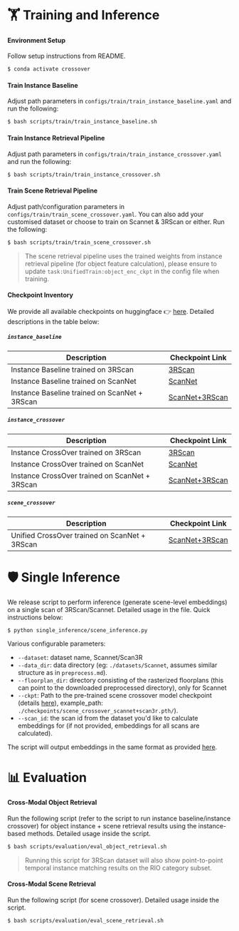 # :weight_lifting: Training and Inference

#### Environment Setup
Follow setup instructions from README. 
```bash
$ conda activate crossover
```

#### Train Instance Baseline
Adjust path parameters in `configs/train/train_instance_baseline.yaml` and run the following:

```bash
$ bash scripts/train/train_instance_baseline.sh
```

#### Train Instance Retrieval Pipeline
Adjust path parameters in `configs/train/train_instance_crossover.yaml` and run the following:

```bash
$ bash scripts/train/train_instance_crossover.sh
```

#### Train Scene Retrieval Pipeline
Adjust path/configuration parameters in `configs/train/train_scene_crossover.yaml`. You can also add your customised dataset or choose to train on Scannet & 3RScan or either. Run the following:

```bash
$ bash scripts/train/train_scene_crossover.sh
```

> The scene retrieval pipeline uses the trained weights from instance retrieval pipeline (for object feature calculation), please ensure to update `task:UnifiedTrain:object_enc_ckpt` in the config file when training.

#### Checkpoint Inventory
We provide all available checkpoints on huggingface 👉 [here](https://huggingface.co/gradient-spaces/CrossOver/tree/main). Detailed descriptions in the table below:

##### ```instance_baseline```
| Description            | Checkpoint Link |
| ------------------ | -------------- |
|Instance Baseline trained on 3RScan        | [3RScan](https://huggingface.co/gradient-spaces/CrossOver/tree/main/instance_baseline_scan3r.pth) |
|Instance Baseline trained on ScanNet        | [ScanNet](https://huggingface.co/gradient-spaces/CrossOver/tree/main/instance_baseline_scannet.pth) |
|Instance Baseline trained on ScanNet + 3RScan        | [ScanNet+3RScan](https://huggingface.co/gradient-spaces/CrossOver/tree/main/instance_baseline_scannet%2Bscan3r.pth) |

##### ```instance_crossover```
| Description            | Checkpoint Link |
| ------------------ | -------------- |
|Instance CrossOver trained on 3RScan        | [3RScan](https://huggingface.co/gradient-spaces/CrossOver/tree/main/instance_crossover_scan3r.pth) |
|Instance CrossOver trained on ScanNet        | [ScanNet](https://huggingface.co/gradient-spaces/CrossOver/tree/main/instance_crossover_scannet.pth) |
|Instance CrossOver trained on ScanNet + 3RScan        | [ScanNet+3RScan](https://huggingface.co/gradient-spaces/CrossOver/tree/main/instance_crossover_scannet%2Bscan3r.pth) |

##### ```scene_crossover```
| Description            | Checkpoint Link |
| ------------------ | -------------- |
| Unified CrossOver trained on ScanNet + 3RScan        | [ScanNet+3RScan](https://huggingface.co/gradient-spaces/CrossOver/tree/main/scene_crossover_scannet%2Bscan3r.pth) |


# :shield: Single Inference
We release script to perform inference (generate scene-level embeddings) on a single scan of 3RScan/Scannet. Detailed usage in the file. Quick instructions below:

```bash
$ python single_inference/scene_inference.py
```

Various configurable parameters:

- `--dataset`: dataset name, Scannet/Scan3R
- `--data_dir`: data directory (eg: `./datasets/Scannet`, assumes similar structure as in `preprocess.md`).
- `--floorplan_dir`: directory consisting of the rasterized floorplans (this can point to the downloaded preprocessed directory), only for Scannet
- `--ckpt`: Path to the pre-trained scene crossover model checkpoint (details [here](TRAIN.md#checkpoint-inventory)), example_path: `./checkpoints/scene_crossover_scannet+scan3r.pth/`).
- `--scan_id`: the scan id from the dataset you'd like to calculate embeddings for (if not provided, embeddings for all scans are calculated).

The script will output embeddings in the same format as provided [here](DATA.md/#generated-embedding-data).

# :bar_chart: Evaluation
#### Cross-Modal Object Retrieval
Run the following script (refer to the script to run instance baseline/instance crossover) for object instance + scene retrieval results using the instance-based methods. Detailed usage inside the script.

```bash
$ bash scripts/evaluation/eval_object_retrieval.sh
```

> Running this script for 3RScan dataset will also show point-to-point temporal instance matching results on the RIO category subset.

#### Cross-Modal Scene Retrieval
Run the following script (for scene crossover). Detailed usage inside the script.

```bash
$ bash scripts/evaluation/eval_scene_retrieval.sh
```
